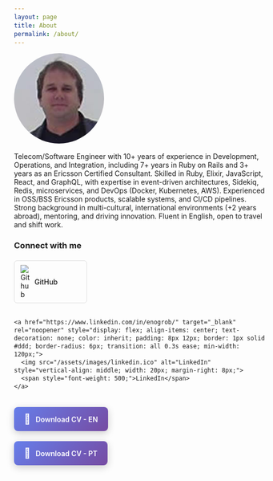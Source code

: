 ```yaml
---
layout: page
title: About
permalink: /about/
---
```


<img src="/assets/images/enogrob.png" style="border-radius: 50%;" alt="My Photo">

Telecom/Software Engineer with 10+ years of experience in Development, Operations, and Integration, including 7+ years in Ruby on Rails and 3+ years as an Ericsson Certified Consultant. Skilled in Ruby, Elixir, JavaScript, React, and GraphQL, with expertise in event-driven architectures, Sidekiq, Redis, microservices, and DevOps (Docker, Kubernetes, AWS). Experienced in OSS/BSS Ericsson products, scalable systems, and CI/CD pipelines. Strong background in multi-cultural, international environments (+2 years abroad), mentoring, and driving innovation. Fluent in English, open to travel and shift work.

### Connect with me

<div style="display: flex; flex-direction: column; gap: 10px; margin-top: 20px;">
  <div style="display: flex; align-items: center; gap: 15px; flex-wrap: wrap;">
    <a href="https://github.com/enogrob" target="_blank" rel="noopener" style="display: flex; align-items: center; text-decoration: none; color: inherit; padding: 8px 12px; border: 1px solid #ddd; border-radius: 6px; transition: all 0.3s ease; min-width: 120px;">
      <img src="/assets/images/github.ico" alt="Github" style="vertical-align: middle; width: 20px; margin-right: 8px;">
      <span style="font-weight: 500;">GitHub</span>
    </a>
    
    <a href="https://www.linkedin.com/in/enogrob/" target="_blank" rel="noopener" style="display: flex; align-items: center; text-decoration: none; color: inherit; padding: 8px 12px; border: 1px solid #ddd; border-radius: 6px; transition: all 0.3s ease; min-width: 120px;">
      <img src="/assets/images/linkedin.ico" alt="LinkedIn" style="vertical-align: middle; width: 20px; margin-right: 8px;">
      <span style="font-weight: 500;">LinkedIn</span>
    </a>
  </div>
  
  <div style="margin-top: 10px;">
    <a href="/resources/roberto-nogueira_cv_dev_en.pdf" target="_blank" rel="noopener" style="display: inline-flex; align-items: center; text-decoration: none; color: #fff; background: linear-gradient(135deg, #667eea 0%, #764ba2 100%); padding: 12px 20px; border-radius: 8px; font-weight: 600; box-shadow: 0 4px 15px rgba(0,0,0,0.2); transition: all 0.3s ease; transform: translateY(0);">
      <span style="font-size: 20px; margin-right: 10px;">📄</span>
      <span>Download CV - EN</span>
    </a>
  </div>

  <div style="margin-top: 10px;">
    <a href="/resources/roberto-nogueira_cv_dev_pt.pdf" target="_blank" rel="noopener" style="display: inline-flex; align-items: center; text-decoration: none; color: #fff; background: linear-gradient(135deg, #667eea 0%, #764ba2 100%); padding: 12px 20px; border-radius: 8px; font-weight: 600; box-shadow: 0 4px 15px rgba(0,0,0,0.2); transition: all 0.3s ease; transform: translateY(0);">
      <span style="font-size: 20px; margin-right: 10px;">📄</span>
      <span>Download CV - PT</span>
  </a>
 </div>
</div>

<style>
a[href*="github.com"]:hover, a[href*="linkedin.com"]:hover {
  border-color: #007acc !important;
  box-shadow: 0 2px 8px rgba(0,122,204,0.3) !important;
  transform: translateY(-1px) !important;
}

a[href*=".pdf"]:hover {
  transform: translateY(-2px) !important;
  box-shadow: 0 6px 20px rgba(0,0,0,0.3) !important;
}
</style>

